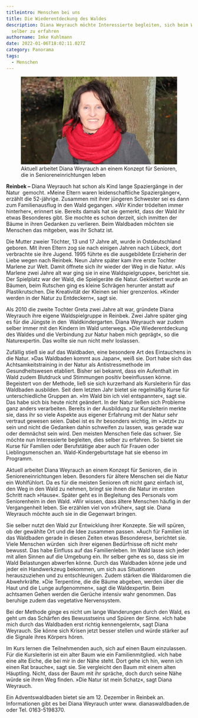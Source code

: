 ```yaml
---
titleintro: Menschen bei uns
title: Die Wiederentdeckung des Waldes
description: Diana Weyrauch möchte Interessierte begleiten, sich beim Waldbaden
  selber zu erfahren
authorname: Imke Kuhlmann
date: 2022-01-06T18:02:11.027Z
category: Panorama
tags:
  - Menschen
---
```



<figure>
  <img src="/static/media/2021-11-29-Diana-Weyrauch.jpg">
  <figcaption>
Aktuell arbeitet Diana Weyrauch an einem Konzept für Senioren, die in Senioreneinrichtungen leben   
   
  </figcaption>
</figure>



**Reinbek –** Diana Weyrauch hat schon als Kind lange Spaziergänge in der Natur  gemocht. »Meine Eltern waren leidenschaftliche Spaziergänger«, erzählt die 52-jährige. Zusammen mit ihrer jüngeren Schwester sei es dann zum Familienausflug in den Wald gegangen. »Wir Kinder trödelten immer hinterher«, erinnert sie. Bereits damals hat sie gemerkt, dass der Wald ihr etwas Besonderes gibt. Sie mochte es schon derzeit, sich inmitten der Bäume in ihren Gedanken zu verlieren. Beim Waldbaden möchten sie Menschen das mitgeben, was ihr Schatz ist.

Die Mutter zweier Töchter, 13 und 17 Jahre alt, wurde in Ostdeutschland geboren. Mit ihren Eltern zog sie nach einigen Jahren nach Lübeck, dort verbrachte sie ihre Jugend. 1995 führte es die ausgebildete Erzieherin der Liebe wegen nach Reinbek. Neun Jahre später kam ihre erste Tochter Marlene zur Welt. Damit öffnete sich ihr wieder der Weg in die Natur. »Als Marlene zwei Jahre alt war ging sie in eine Waldspielgruppe«, berichtet sie. Der Spielplatz war der Wald, die Spielgeräte die Natur. Geklettert wurde an Bäumen, beim Rutschen ging es kleine Schrägen herunter anstatt auf Plastikrutschen. Die Kreativität der Kleinen sei hier grenzenlos. »Kinder werden in der Natur zu Entdeckern«, sagt sie. 

Als 2010 die zweite Tochter Greta zwei Jahre alt war, gründete Diana Weyrauch ihre eigene Waldspielgruppe in Reinbek. Zwei Jahre später ging es für die Jüngste in den  Waldkindergarten. Diana Weyrauch war zudem selber immer mit den Kindern im Wald unterwegs. »Die Wiederentdeckung des Waldes und die Verbindung zur Natur haben mich geprägt«, so die Naturexpertin. Das wollte sie nun nicht mehr loslassen. 

Zufällig stieß sie auf das Waldbaden, eine besondere Art des Eintauchens in die Natur. »Das Waldbaden kommt aus Japan«, weiß sie. Dort habe sich das Achtsamkeitstraining in der Natur als Antistressmethode im Gesundheitswesen etabliert. Bisher sei bekannt, dass ein Aufenthalt im Wald zudem Blutdruck und Stimmungen positiv beeinflussen könne. Begeistert von der Methode, ließ sie sich kurzerhand als Kursleiterin für das Waldbaden ausbilden. Seit dem letzten Jahr bietet sie regelmäßig Kurse für unterschiedliche Gruppen an. »Im Wald bin ich viel entspannter«, sagt sie. Das habe sich bis heute nicht geändert. In der Natur ließen sich Probleme ganz anders verarbeiten. Bereits in der Ausbildung zur Kursleiterin merkte sie, dass ihr so viele Aspekte aus eigener Erfahrung mit der Natur sehr vertraut gewesen seien. Dabei ist es ihr besonders wichtig, im »Jetzt« zu sein und nicht die Gedanken dahin schweifen zu lassen, was gerade war oder demnächst sein wird. Den meisten Menschen fiele das schwer. Sie möchte nun Interessierte begleiten, dies selber zu erfahren. So bietet sie Kurse für Familien oder Berufstätige aber auch für Frauen oder Lieblingsmenschen an. Wald-Kindergeburtstage hat sie ebenso im Programm. 

Aktuell arbeitet Diana Weyrauch an einem Konzept für Senioren, die in Senioreneinrichtungen leben. Besonders für ältere Menschen sei die Natur ein Wohlfühlort. Da es für die meisten Senioren oft nicht ganz einfach ist, den Weg in den Wald zu nehmen, bringt sie ihnen die Natur im ersten Schritt nach »Hause«. Später geht es in Begleitung des Personals vom Seniorenheim in den Wald. »Wir wissen, dass ältere Menschen häufig in der Vergangenheit leben. Sie erzählen viel von »früher«, sagt sie. Diana Weyrauch möchte auch sie in die Gegenwart bringen.  

Sie selber nutzt den Wald zur Entwicklung ihrer Konzepte. Sie will spüren, ob der gewählte Ort und die Idee zusammen passen. »Auch für Familien ist das Waldbaden gerade in diesen Zeiten etwas Besonderes«, berichtet sie. Viele Menschen würden  sich ihrer eigenen Bedürfnisse oft nicht mehr bewusst. Das habe Einfluss auf das Familienleben. Im Wald lasse sich jeder mit allen Sinnen auf die Umgebung ein. Ihr selber gehe es so, dass sie im Wald Belastungen abwerfen könne. Durch das Waldbaden könne jede und jeder ein Handwerkzeug bekommen, um sich aus Situationen herauszuziehen und zu entschleunigen. Zudem stärken die Waldaromen die Abwehrkräfte. »Die Terpentine, die die Bäume abgeben, werden über die Haut und die Lunge aufgenommen«, sagt die Waldexpertin. Beim achtsamen Gehen werden die Gerüche intensiv wahr genommen. Das beruhige zudem das vegetative Nervensystem.

Bei der Methode ginge es nicht um lange Wanderungen durch den Wald, es geht um das Schärfen des Bewusstseins und Spüren der Sinne. »Ich habe mich durch das Waldbaden erst richtig kennengelernt«, sagt Diana Weyrauch. Sie könne sich Krisen jetzt besser stellen und würde stärker auf die Signale ihres Körpers hören. 

Im Kurs lernen die Teilnehmenden auch, sich auf einen Baum einzulassen. Für die Kursleiterin ist ein alter Baum wie ein Familienmitglied. »Ich habe eine alte Eiche, die bei mir in der Nähe steht. Dort gehe ich hin, wenn ich einen Rat brauche«, sagt sie. Sie vergleicht den Baum mit einem alten Häuptling. Nicht, dass der Baum mit ihr spräche, doch durch seine Nähe würde sie ihren Weg finden. »Die Natur ist mein Schatz«, sagt Diana Weyrauch. 

Ein Adventswaldbaden bietet sie am 12. Dezember in Reinbek an. Informationen gibt es bei Diana Weyrauch unter www. dianaswaldbaden.de oder Tel. 0163-5198370.